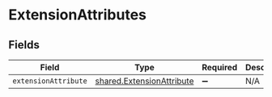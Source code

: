# ExtensionAttributes


## Fields

| Field                                                                         | Type                                                                          | Required                                                                      | Description                                                                   |
| ----------------------------------------------------------------------------- | ----------------------------------------------------------------------------- | ----------------------------------------------------------------------------- | ----------------------------------------------------------------------------- |
| `extensionAttribute`                                                          | [shared.ExtensionAttribute](../../../sdk/models/shared/extensionattribute.md) | :heavy_minus_sign:                                                            | N/A                                                                           |